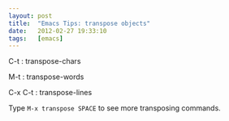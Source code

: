 ```yaml
---
layout: post
title:  "Emacs Tips: transpose objects"
date:   2012-02-27 19:33:10
tags:   [emacs]
---
```



C-t
:  transpose-chars

M-t
:  transpose-words

C-x C-t
:  transpose-lines

Type `M-x transpose SPACE` to see more transposing commands.
